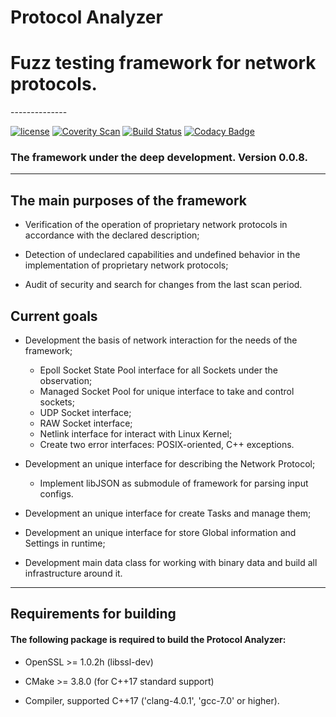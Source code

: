 # Protocol Analyzer
<h1><b>Fuzz testing framework for network protocols.</b></h1>
--------------

[![license](https://img.shields.io/github/license/mashape/apistatus.svg)](https://github.com/Vitaliy-Grigoriev/Protocol-Analyzer/blob/master/LICENSE)
[![Coverity Scan](https://img.shields.io/coverity/scan/10369.svg)](https://scan.coverity.com/projects/vitaliy-grigoriev-protocol-analyzer)
[![Build Status](https://travis-ci.org/Vitaliy-Grigoriev/Protocol-Analyzer.svg?branch=master)](/Vitaliy-Grigoriev/Protocol-Analyzer)
[![Codacy Badge](https://api.codacy.com/project/badge/Grade/62752273b4bc42d7af29b182c97295d3)](https://www.codacy.com/app/vit.link420/Protocol-Analyzer?utm_source=github.com&amp;utm_medium=referral&amp;utm_content=Vitaliy-Grigoriev/Protocol-Analyzer&amp;utm_campaign=Badge_Grade)

<h3><b>The framework under the deep development.</b> Version 0.0.8.</h3>

--------------
<h2><b>The main purposes of the framework</b></h2>

* Verification of the operation of proprietary network protocols in accordance with the declared description;

* Detection of undeclared capabilities and undefined behavior in the implementation of proprietary network protocols;

* Audit of security and search for changes from the last scan period.

<h2><b>Current goals</b></h2>

* Development the basis of network interaction for the needs of the framework;
  * Epoll Socket State Pool interface for all Sockets under the observation;
  * Managed Socket Pool for unique interface to take and control sockets;
  * UDP Socket interface;
  * RAW Socket interface;
  * Netlink interface for interact with Linux Kernel;
  * Create two error interfaces: POSIX-oriented, C++ exceptions.

* Development an unique interface for describing the Network Protocol;
  * Implement libJSON as submodule of framework for parsing input configs.

* Development an unique interface for create Tasks and manage them;
* Development an unique interface for store Global information and Settings in runtime;
* Development main data class for working with binary data and build all infrastructure around it.

--------------

<h2><b>Requirements for building</b></h2>

<h4>The following package is required to build the Protocol Analyzer:</h4>

* OpenSSL >= 1.0.2h (libssl-dev)

* CMake >= 3.8.0 (for C++17 standard support)

* Compiler, supported C++17 ('clang-4.0.1', 'gcc-7.0' or higher).

